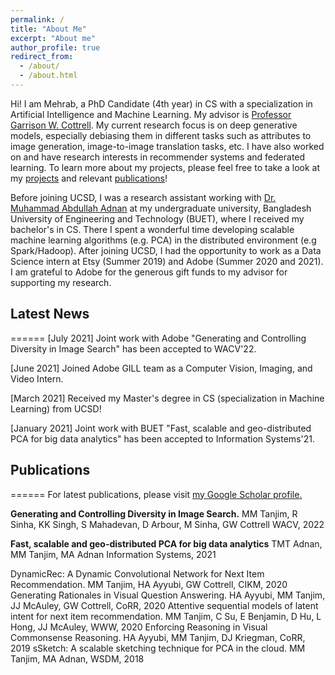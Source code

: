 ```yaml
---
permalink: /
title: "About Me"
excerpt: "About me"
author_profile: true
redirect_from: 
  - /about/
  - /about.html
---
```


Hi! I am Mehrab, a PhD Candidate (4th year) in CS with a specialization in Artificial Intelligence and Machine Learning. My advisor is [Professor Garrison W. Cottrell](https://cseweb.ucsd.edu/~gary/). My current research focus is on deep generative models, especially debiasing them in different tasks such as attributes to image generation, image-to-image translation tasks, etc. I have also worked on and have research interests in recommender systems and federated learning. To learn more about my projects, please feel free to take a look at my [projects](https://mehrab-tanjim.github.io/#portfolio) and relevant [publications](https://mehrab-tanjim.github.io/#publications)!

Before joining UCSD, I was a research assistant working with [Dr. Muhammad Abdullah Adnan](https://sites.google.com/site/abdullahadnan/) at my undergraduate university, Bangladesh University of Engineering and Technology (BUET), where I received my bachelor's in CS. There I spent a wonderful time developing scalable machine learning algorithms (e.g. PCA) in the distributed environment (e.g Spark/Hadoop). After joining UCSD, I had the opportunity to work as a Data Science intern at Etsy (Summer 2019) and Adobe (Summer 2020 and 2021). I am grateful to Adobe for the generous gift funds to my advisor for supporting my research.

<h2 id="news">Latest News</h2>
======
[July 2021] Joint work with Adobe "Generating and Controlling Diversity in Image Search" has been accepted to WACV'22.

[June 2021] Joined Adobe GILL team as a Computer Vision, Imaging, and Video Intern.

[March 2021] Received my Master's degree in CS (specialization in Machine Learning) from UCSD!

[January 2021] Joint work with BUET "Fast, scalable and geo-distributed PCA for big data analytics" has been accepted to Information Systems'21. 

<h2 id="publications">Publications</h2>
======
For latest publications, please visit <u><a href="https://scholar.google.com/citations?user=IPr2JZYAAAAJ&hl=en">my Google Scholar profile</a>.</u>

**Generating and Controlling Diversity in Image Search.**
MM Tanjim, R Sinha, KK Singh, S Mahadevan, D Arbour, M Sinha, GW Cottrell
WACV, 2022

**Fast, scalable and geo-distributed PCA for big data analytics**
TMT Adnan, MM Tanjim, MA Adnan
Information Systems, 2021

DynamicRec: A Dynamic Convolutional Network for Next Item Recommendation. MM Tanjim, HA Ayyubi, GW Cottrell, CIKM,  2020
Generating Rationales in Visual Question Answering. HA Ayyubi, MM Tanjim, JJ McAuley, GW Cottrell, CoRR, 2020
Attentive sequential models of latent intent for next item recommendation. MM Tanjim, C Su, E Benjamin, D Hu, L Hong, JJ McAuley, WWW, 2020
Enforcing Reasoning in Visual Commonsense Reasoning. HA Ayyubi, MM Tanjim, DJ Kriegman, CoRR, 2019
sSketch: A scalable sketching technique for PCA in the cloud. MM Tanjim, MA Adnan, WSDM, 2018
